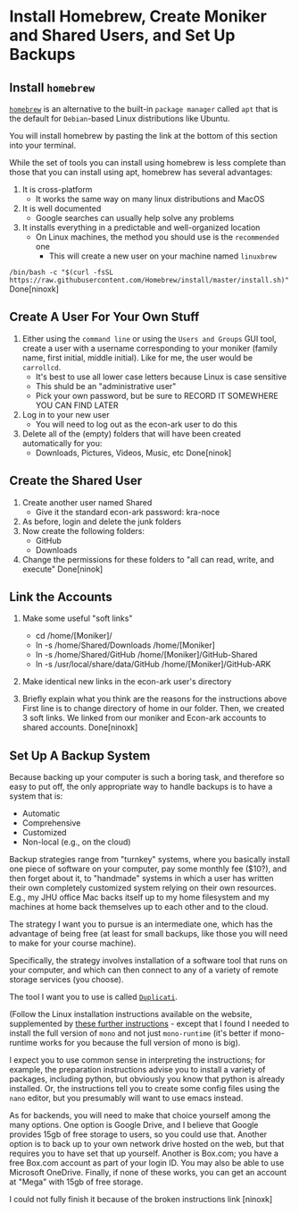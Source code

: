 # Install Homebrew, Create Moniker and Shared Users, and Set Up Backups

## Install `homebrew` 

[`homebrew`](https://docs.brew.sh/Homebrew-on-Linux) is an alternative to the built-in `package manager` called `apt` that is the default for `Debian`-based Linux distributions like Ubuntu.

You will install homebrew by pasting the link at the bottom of this section into your
terminal.

While the set of tools you can install using homebrew is less complete than those that you can
install using apt, homebrew has several advantages:

1. It is cross-platform
   * It works the same way on many linux distributions and MacOS
1. It is well documented
   * Google searches can usually help solve any problems
1. It installs everything in a predictable and well-organized location
   * On Linux machines, the method you should use is the `recommended` one
      * This will create a new user on your machine named `linuxbrew`
	 
`/bin/bash -c "$(curl -fsSL https://raw.githubusercontent.com/Homebrew/install/master/install.sh)"`
Done[ninoxk]

## Create A User For Your Own Stuff

1. Either using the `command line` or using the `Users and Groups` GUI tool, create a 
user with a username corresponding to your moniker (family name, first initial, middle initial).
Like for me, the user would be `carrollcd`. 
   * It's best to use all lower case letters because Linux is case sensitive
   * This shuld be an "administrative user"
   * Pick your own password, but be sure to RECORD IT SOMEWHERE YOU CAN FIND LATER
1. Log in to your new user
   * You will need to log out as the econ-ark user to do this
1. Delete all of the (empty) folders that will have been created automatically for you:
   * Downloads, Pictures, Videos, Music, etc
Done[ninok]

## Create the Shared User

1. Create another user named Shared
   * Give it the standard econ-ark password: kra-noce
1. As before, login and delete the junk folders
1. Now create the following folders:
   * GitHub
   * Downloads
1. Change the permissions for these folders to "all can read, write, and execute"
Done[ninok]

## Link the Accounts

1. Make some useful "soft links" 
   * cd /home/[Moniker]/ 
   * ln -s /home/Shared/Downloads /home/[Moniker]
   * ln -s /home/Shared/GitHub          /home/[Moniker]/GitHub-Shared
   * ln -s /usr/local/share/data/GitHub /home/[Moniker]/GitHub-ARK
1. Make identical new links in the econ-ark user's directory

1. Briefly explain what you think are the reasons for the instructions above
First line is to change directory of home in our folder. Then, we created 3 soft links. We linked from our moniker and Econ-ark accounts to shared accounts. 
Done[ninoxk]

## Set Up A Backup System

Because backing up your computer is such a boring task, and therefore so easy
to put off, the only appropriate way to handle backups is to have a system that 
is: 

* Automatic
* Comprehensive
* Customized
* Non-local (e.g., on the cloud)

Backup strategies range from "turnkey" systems, where you basically install one piece of software on your computer, pay some monthly fee ($10?), and then forget about it, to "handmade" systems in which a user has written their own completely customized system relying on their own resources. E.g., my JHU office Mac backs itself up to my home filesystem and my machines at home back themselves up to each other and to the cloud.

The strategy I want you to pursue is an intermediate one, which has the advantage of being 
free (at least for small backups, like those you will need to make for your course machine).

Specifically, the strategy involves installation of a software tool that runs on your computer,
and which can then connect to any of a variety of remote storage services (you choose). 

The tool I want you to use is called [`Duplicati`](https://duplicati.readthedocs.io/en/latest/02-installation/#installing-duplicati-on-linux).

(Follow the Linux installation instructions available on the website, supplemented by [these further instructions](https://forum.duplicati.com/installing-duplicati-on-linux-ubuntu-linuxlite/743) - except that I found I needed to 
install the full version of `mono` and not just `mono-runtime` (it's better if mono-runtime works for you because the full version of mono is big).

I expect you to use common sense in interpreting the instructions; for example, the preparation instructions advise you to install a variety of packages, including python, but obviously you know that python is already installed. Or, the instructions tell you to create some config files using the `nano` editor, but you presumably will want to use emacs instead.

As for backends, you will need to make that choice yourself among the many options. One option is Google Drive,
and I believe that Google provides 15gb of free storage to users, so you could use that. Another option is
to back up to your own network drive hosted on the web, but that requires you to have set that up yourself.
Another is Box.com; you have a free Box.com account as part of your login ID. You may also be able to use 
Microsoft OneDrive. Finally, if none of these works, you can get an account at "Mega" with 15gb of free storage.

I could not fully finish it because of the broken instructions link [ninoxk]

